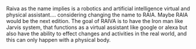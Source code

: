 Raiva as the name implies is a robotics and artificial intelligence virtual and physical assistant.... considering changing the name to RAIA. Maybe RAIA would be the next edition. The goal of RAIVA is to have the Iron man like Jarvis system, that functions as a virtual assistant like google or alexa but also have the ability to effect changes and activities in the real world, and this can only happen with a physical body.
